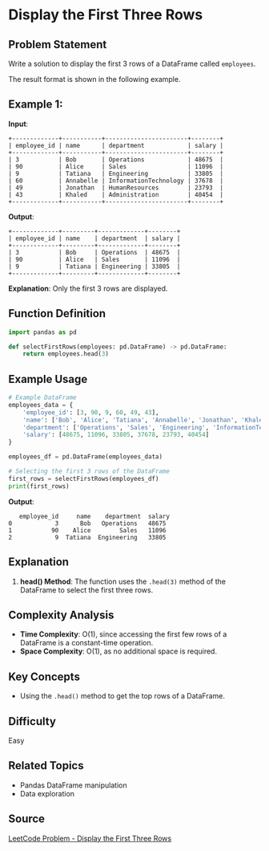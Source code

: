  # Display the First Three Rows

## Problem Statement
Write a solution to display the first 3 rows of a DataFrame called `employees`.

The result format is shown in the following example.

## Example 1:

**Input**:
```
+-------------+-----------+-----------------------+--------+
| employee_id | name      | department            | salary |
+-------------+-----------+-----------------------+--------+
| 3           | Bob       | Operations            | 48675  |
| 90          | Alice     | Sales                 | 11096  |
| 9           | Tatiana   | Engineering           | 33805  |
| 60          | Annabelle | InformationTechnology | 37678  |
| 49          | Jonathan  | HumanResources        | 23793  |
| 43          | Khaled    | Administration        | 40454  |
+-------------+-----------+-----------------------+--------+
```

**Output**:
```
+-------------+---------+-------------+--------+
| employee_id | name    | department  | salary |
+-------------+---------+-------------+--------+
| 3           | Bob     | Operations  | 48675  |
| 90          | Alice   | Sales       | 11096  |
| 9           | Tatiana | Engineering | 33805  |
+-------------+---------+-------------+--------+
```

**Explanation**: Only the first 3 rows are displayed.

## Function Definition
```python
import pandas as pd

def selectFirstRows(employees: pd.DataFrame) -> pd.DataFrame:
    return employees.head(3)
```

## Example Usage
```python
# Example DataFrame
employees_data = {
    'employee_id': [3, 90, 9, 60, 49, 43],
    'name': ['Bob', 'Alice', 'Tatiana', 'Annabelle', 'Jonathan', 'Khaled'],
    'department': ['Operations', 'Sales', 'Engineering', 'InformationTechnology', 'HumanResources', 'Administration'],
    'salary': [48675, 11096, 33805, 37678, 23793, 40454]
}

employees_df = pd.DataFrame(employees_data)

# Selecting the first 3 rows of the DataFrame
first_rows = selectFirstRows(employees_df)
print(first_rows)
```

**Output**:
```
   employee_id     name    department  salary
0            3      Bob   Operations   48675
1           90    Alice        Sales   11096
2            9  Tatiana  Engineering   33805
```

## Explanation
1. **head() Method**: The function uses the `.head(3)` method of the DataFrame to select the first three rows.

## Complexity Analysis
- **Time Complexity**: O(1), since accessing the first few rows of a DataFrame is a constant-time operation.
- **Space Complexity**: O(1), as no additional space is required.

## Key Concepts
- Using the `.head()` method to get the top rows of a DataFrame.

## Difficulty
Easy

## Related Topics
- Pandas DataFrame manipulation
- Data exploration

## Source
[LeetCode Problem - Display the First Three Rows](https://leetcode.com/problems/display-the-first-three-rows/?envType=study-plan-v2&envId=introduction-to-pandas&lang=pythondata)
